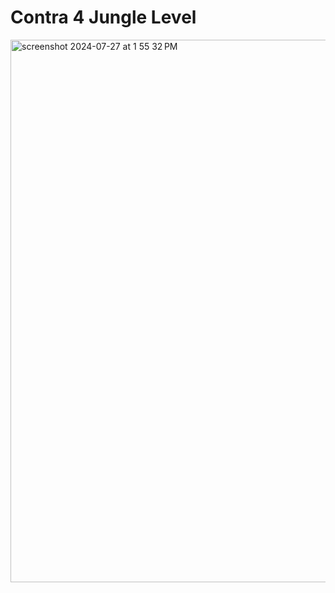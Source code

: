 # Contra 4 Jungle Level
<img width="868" alt="screenshot 2024-07-27 at 1 55 32 PM" src="https://github.com/user-attachments/assets/551e8cca-42c0-4654-8984-59e808eecb2e">
